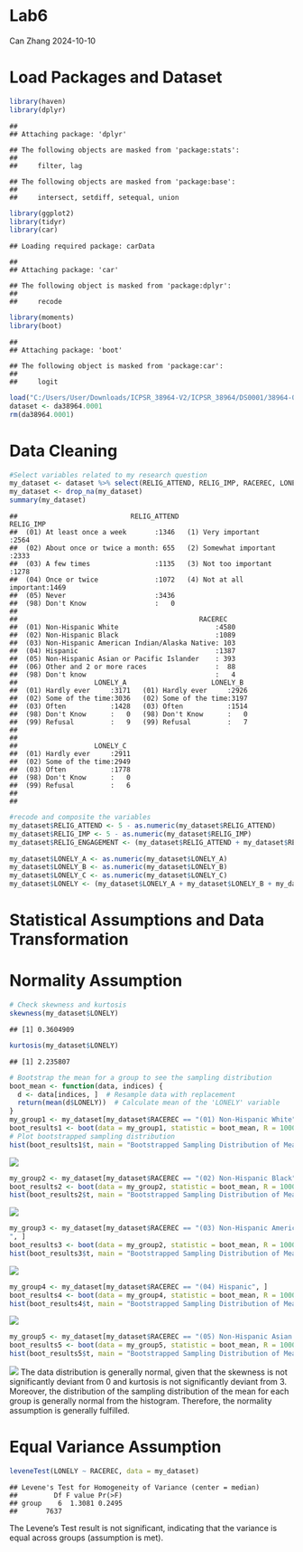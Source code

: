 Lab6
================
Can Zhang
2024-10-10

# Load Packages and Dataset

``` r
library(haven)
library(dplyr)
```

    ## 
    ## Attaching package: 'dplyr'

    ## The following objects are masked from 'package:stats':
    ## 
    ##     filter, lag

    ## The following objects are masked from 'package:base':
    ## 
    ##     intersect, setdiff, setequal, union

``` r
library(ggplot2)
library(tidyr)
library(car)
```

    ## Loading required package: carData

    ## 
    ## Attaching package: 'car'

    ## The following object is masked from 'package:dplyr':
    ## 
    ##     recode

``` r
library(moments)
library(boot)
```

    ## 
    ## Attaching package: 'boot'

    ## The following object is masked from 'package:car':
    ## 
    ##     logit

``` r
load("C:/Users/User/Downloads/ICPSR_38964-V2/ICPSR_38964/DS0001/38964-0001-Data.rda")
dataset <- da38964.0001
rm(da38964.0001)
```

# Data Cleaning

``` r
#Select variables related to my research question
my_dataset <- dataset %>% select(RELIG_ATTEND, RELIG_IMP, RACEREC, LONELY_A, LONELY_B, LONELY_C)
my_dataset <- drop_na(my_dataset)
summary(my_dataset)
```

    ##                            RELIG_ATTEND                     RELIG_IMP   
    ##  (01) At least once a week       :1346   (1) Very important      :2564  
    ##  (02) About once or twice a month: 655   (2) Somewhat important  :2333  
    ##  (03) A few times                :1135   (3) Not too important   :1278  
    ##  (04) Once or twice              :1072   (4) Not at all important:1469  
    ##  (05) Never                      :3436                                  
    ##  (98) Don't Know                 :   0                                  
    ##                                                                         
    ##                                             RACEREC    
    ##  (01) Non-Hispanic White                        :4580  
    ##  (02) Non-Hispanic Black                        :1089  
    ##  (03) Non-Hispanic American Indian/Alaska Native: 103  
    ##  (04) Hispanic                                  :1387  
    ##  (05) Non-Hispanic Asian or Pacific Islander    : 393  
    ##  (06) Other and 2 or more races                 :  88  
    ##  (98) Don't know                                :   4  
    ##                   LONELY_A                     LONELY_B   
    ##  (01) Hardly ever     :3171   (01) Hardly ever     :2926  
    ##  (02) Some of the time:3036   (02) Some of the time:3197  
    ##  (03) Often           :1428   (03) Often           :1514  
    ##  (98) Don't Know      :   0   (98) Don't Know      :   0  
    ##  (99) Refusal         :   9   (99) Refusal         :   7  
    ##                                                           
    ##                                                           
    ##                   LONELY_C   
    ##  (01) Hardly ever     :2911  
    ##  (02) Some of the time:2949  
    ##  (03) Often           :1778  
    ##  (98) Don't Know      :   0  
    ##  (99) Refusal         :   6  
    ##                              
    ## 

``` r
#recode and composite the variables
my_dataset$RELIG_ATTEND <- 5 - as.numeric(my_dataset$RELIG_ATTEND)
my_dataset$RELIG_IMP <- 5 - as.numeric(my_dataset$RELIG_IMP)
my_dataset$RELIG_ENGAGEMENT <- (my_dataset$RELIG_ATTEND + my_dataset$RELIG_IMP) / 2

my_dataset$LONELY_A <- as.numeric(my_dataset$LONELY_A)
my_dataset$LONELY_B <- as.numeric(my_dataset$LONELY_B)
my_dataset$LONELY_C <- as.numeric(my_dataset$LONELY_C)
my_dataset$LONELY <- (my_dataset$LONELY_A + my_dataset$LONELY_B + my_dataset$LONELY_C) / 3
```

# Statistical Assumptions and Data Transformation

# Normality Assumption

``` r
# Check skewness and kurtosis
skewness(my_dataset$LONELY)
```

    ## [1] 0.3604909

``` r
kurtosis(my_dataset$LONELY)
```

    ## [1] 2.235807

``` r
# Bootstrap the mean for a group to see the sampling distribution
boot_mean <- function(data, indices) {
  d <- data[indices, ]  # Resample data with replacement
  return(mean(d$LONELY))  # Calculate mean of the 'LONELY' variable
}
my_group1 <- my_dataset[my_dataset$RACEREC == "(01) Non-Hispanic White", ]
boot_results1 <- boot(data = my_group1, statistic = boot_mean, R = 1000)
# Plot bootstrapped sampling distribution
hist(boot_results1$t, main = "Bootstrapped Sampling Distribution of Mean", xlab = "Mean Loneliness")
```

![](Lab6_files/figure-gfm/unnamed-chunk-3-1.png)<!-- -->

``` r
my_group2 <- my_dataset[my_dataset$RACEREC == "(02) Non-Hispanic Black", ]
boot_results2 <- boot(data = my_group2, statistic = boot_mean, R = 1000)
hist(boot_results2$t, main = "Bootstrapped Sampling Distribution of Mean", xlab = "Mean Loneliness")
```

![](Lab6_files/figure-gfm/unnamed-chunk-3-2.png)<!-- -->

``` r
my_group3 <- my_dataset[my_dataset$RACEREC == "(03) Non-Hispanic American Indian/Alaska Native
", ]
boot_results3 <- boot(data = my_group2, statistic = boot_mean, R = 1000)
hist(boot_results3$t, main = "Bootstrapped Sampling Distribution of Mean", xlab = "Mean Loneliness")
```

![](Lab6_files/figure-gfm/unnamed-chunk-3-3.png)<!-- -->

``` r
my_group4 <- my_dataset[my_dataset$RACEREC == "(04) Hispanic", ]
boot_results4 <- boot(data = my_group4, statistic = boot_mean, R = 1000)
hist(boot_results4$t, main = "Bootstrapped Sampling Distribution of Mean", xlab = "Mean Loneliness")
```

![](Lab6_files/figure-gfm/unnamed-chunk-3-4.png)<!-- -->

``` r
my_group5 <- my_dataset[my_dataset$RACEREC == "(05) Non-Hispanic Asian or Pacific Islander", ]
boot_results5 <- boot(data = my_group5, statistic = boot_mean, R = 1000)
hist(boot_results5$t, main = "Bootstrapped Sampling Distribution of Mean", xlab = "Mean Loneliness")
```

![](Lab6_files/figure-gfm/unnamed-chunk-3-5.png)<!-- --> The data
distribution is generally normal, given that the skewness is not
significantly deviant from 0 and kurtosis is not significantly deviant
from 3. Moreover, the distribution of the sampling distribution of the
mean for each group is generally normal from the histogram. Therefore,
the normality assumption is generally fulfilled.

# Equal Variance Assumption

``` r
leveneTest(LONELY ~ RACEREC, data = my_dataset)
```

    ## Levene's Test for Homogeneity of Variance (center = median)
    ##         Df F value Pr(>F)
    ## group    6  1.3081 0.2495
    ##       7637

The Levene’s Test result is not significant, indicating that the
variance is equal across groups (assumption is met).
